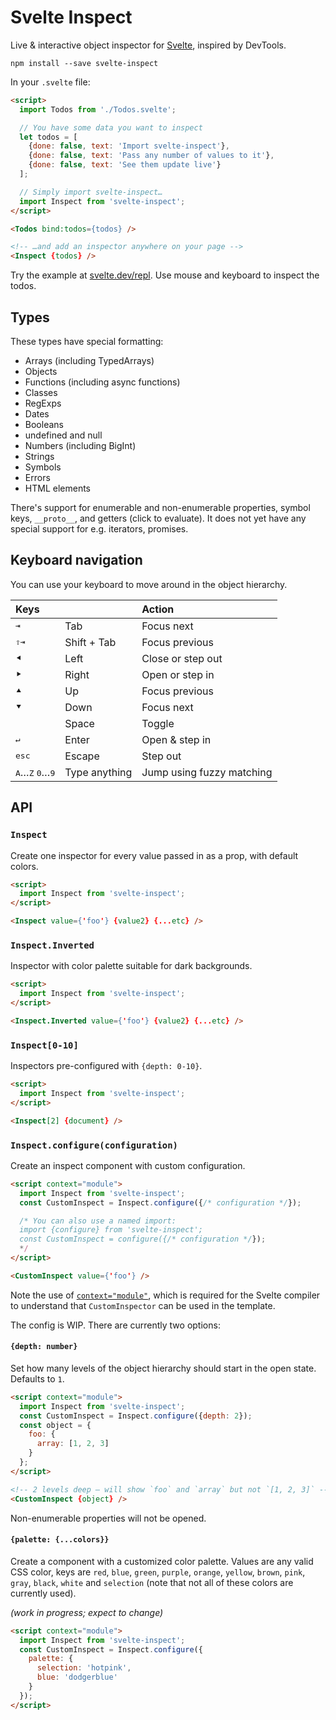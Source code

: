 # Svelte Inspect

Live & interactive object inspector for [Svelte](https://svelte.dev), inspired by DevTools.

```console
npm install --save svelte-inspect
```

In your `.svelte` file:

```html
<script>
  import Todos from './Todos.svelte';

  // You have some data you want to inspect
  let todos = [
    {done: false, text: 'Import svelte-inspect'},
    {done: false, text: 'Pass any number of values to it'},
    {done: false, text: 'See them update live'}
  ];

  // Simply import svelte-inspect…
  import Inspect from 'svelte-inspect';
</script>

<Todos bind:todos={todos} />

<!-- …and add an inspector anywhere on your page -->
<Inspect {todos} />
```

Try the example at [svelte.dev/repl](https://svelte.dev/repl/eb3b3ae5639544d78d7363e126b29896). Use mouse and keyboard to inspect the todos.

## Types

These types have special formatting:

- Arrays (including TypedArrays)
- Objects
- Functions (including async functions)
- Classes
- RegExps
- Dates
- Booleans
- undefined and null
- Numbers (including BigInt)
- Strings
- Symbols
- Errors
- HTML elements

There's support for enumerable and non-enumerable properties, symbol keys, `__proto__`, and getters (click to evaluate). It does not yet have any special support for e.g. iterators, promises.

## Keyboard navigation

You can use your keyboard to move around in the object hierarchy.

Keys | | Action
:--- | :--- | :---
<kbd>⇥</kbd> | Tab | Focus next
<kbd>⇧</kbd><kbd>⇥</kbd> | Shift + Tab | Focus previous
<kbd>⯇</kbd> | Left | Close or step out
<kbd>⯈</kbd> | Right | Open or step in
<kbd>⯅</kbd> | Up | Focus previous
<kbd>⯆</kbd> | Down | Focus next
<kbd>&nbsp;&nbsp;&nbsp;&nbsp;&nbsp;</kbd> | Space | Toggle
<kbd>↵</kbd> | Enter | Open & step in
<kbd>esc</kbd> | Escape | Step out
<kbd>A</kbd>…<kbd>Z</kbd> <kbd>0</kbd>…<kbd>9</kbd> | Type anything | Jump using fuzzy matching

## API

### `Inspect`

Create one inspector for every value passed in as a prop, with default colors.

```html
<script>
  import Inspect from 'svelte-inspect';
</script>

<Inspect value={'foo'} {value2} {...etc} />
```

### `Inspect.Inverted`

Inspector with color palette suitable for dark backgrounds.

```html
<script>
  import Inspect from 'svelte-inspect';
</script>

<Inspect.Inverted value={'foo'} {value2} {...etc} />
```

### `Inspect[0-10]`

Inspectors pre-configured with `{depth: 0-10}`.

```html
<script>
  import Inspect from 'svelte-inspect';
</script>

<Inspect[2] {document} />
```

### `Inspect.configure(configuration)`

Create an inspect component with custom configuration.

```html
<script context="module">
  import Inspect from 'svelte-inspect';
  const CustomInspect = Inspect.configure({/* configuration */});

  /* You can also use a named import:
  import {configure} from 'svelte-inspect';
  const CustomInspect = configure({/* configuration */});
  */
</script>

<CustomInspect value={'foo'} />
```

Note the use of [`context="module"`](https://svelte.dev/docs#script_context_module), which is required for the Svelte compiler to understand that `CustomInspector` can be used in the template.

The config is WIP. There are currently two options:

#### `{depth: number}`

Set how many levels of the object hierarchy should start in the open state. Defaults to `1`.

```html
<script context="module">
  import Inspect from 'svelte-inspect';
  const CustomInspect = Inspect.configure({depth: 2});
  const object = {
    foo: {
      array: [1, 2, 3]
    }
  };
</script>

<!-- 2 levels deep – will show `foo` and `array` but not `[1, 2, 3]` -->
<CustomInspect {object} />
```

Non-enumerable properties will not be opened.

#### `{palette: {...colors}}`

Create a component with a customized color palette. Values are any valid CSS color, keys are `red`, `blue`, `green`, `purple`, `orange`, `yellow`, `brown`, `pink`, `gray`, `black`, `white` and `selection` (note that not all of these colors are currently used).

*(work in progress; expect to change)*

```html
<script context="module">
  import Inspect from 'svelte-inspect';
  const CustomInspect = Inspect.configure({
    palette: {
      selection: 'hotpink',
      blue: 'dodgerblue'
    }
  });
</script>
```

